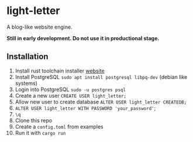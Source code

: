 # light-letter

A blog-like website engine.

**Still in early development. Do not use it in productional stage.**

## Installation

1. Install rust toolchain installer [website](https://rustup.rs/)
1. Install PostgreSQL `sudo apt install postgresql libpq-dev` (debian like systems)
1. Login into PostgreSQL `sudo -u postgres psql`
  1. Create a new user `CREATE USER light_letter;`
  1. Allow new user to create database `ALTER USER light_letter CREATEDB;`
  1. `ALTER USER light_letter WITH PASSWORD 'your_password'`;
  1. `\q`
1. Clone this repo
1. Create a `config.toml` from examples
1. Run it with `cargo run`
